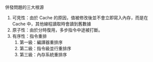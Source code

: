 
併發問題的三大根源

1. 可見性：由於 Cache 的原因，值被修改後並不會立即寫入內存，而是在 Cache 中，其他線程讀取時會讀到舊數據
2. 原子性：由於分時復用，多步指令中途被打斷。
3. 有序性：指令重排
	1. 第一級：編譯器重排序
	2. 第二級：指令級並行重排序
	3. 第三級：內存系統重排序

